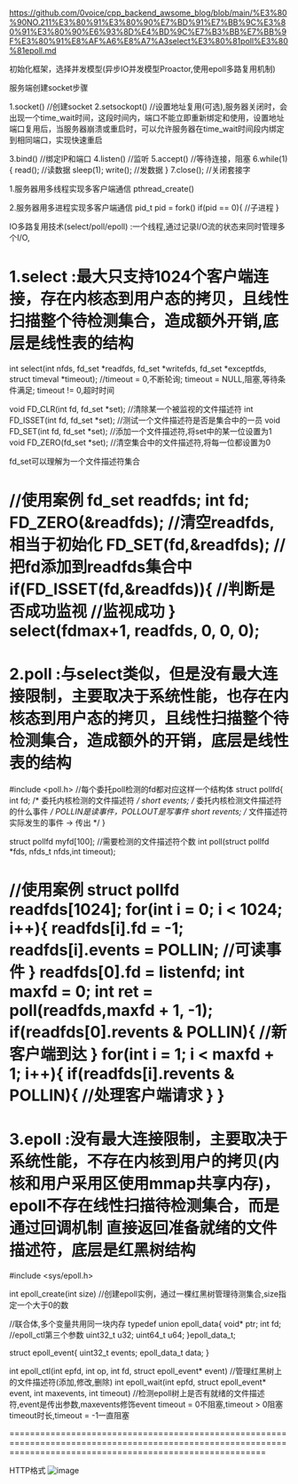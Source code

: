 https://github.com/0voice/cpp_backend_awsome_blog/blob/main/%E3%80%90NO.211%E3%80%91%E3%80%90%E7%BD%91%E7%BB%9C%E3%80%91%E3%80%90%E6%93%8D%E4%BD%9C%E7%B3%BB%E7%BB%9F%E3%80%91%E8%AF%A6%E8%A7%A3select%E3%80%81poll%E3%80%81epoll.md

初始化框架，选择并发模型(异步IO并发模型Proactor,使用epoll多路复用机制)

服务端创建socket步骤

1.socket()      //创建socket
2.setsockopt()  //设置地址复用(可选),服务器关闭时，会出现一个time_wait时间，这段时间内，端口不能立即重新绑定和使用，设置地址端口复用后，当服务器崩溃或重启时，可以允许服务器在time_wait时间段内绑定 到相同端口，实现快速重启

3.bind()        //绑定IP和端口
4.listen()      //监听
5.accept()      //等待连接，阻塞
6.while(1){
    read();     //读数据
    sleep(1);
    write();    //发数据
}
7.close();      //关闭套接字



1.服务器用多线程实现多客户端通信
pthread_create()

2.服务器用多进程实现多客户端通信
pid_t pid = fork()
if(pid == 0){
    //子进程
}


IO多路复用技术(select/poll/epoll)
:一个线程,通过记录I/O流的状态来同时管理多个I/O,

1.select        :最大只支持1024个客户端连接，存在内核态到用户态的拷贝，且线性扫描整个待检测集合，造成额外开销,底层是线性表的结构
==============================================================================================================================================================
int select(int nfds, fd_set *readfds, fd_set *writefds,
           fd_set *exceptfds, struct timeval *timeout);     //timeout = 0,不断轮询; timeout = NULL,阻塞,等待条件满足; timeout != 0,超时时间

void FD_CLR(int fd, fd_set *set);   //清除某一个被监视的文件描述符
int  FD_ISSET(int fd, fd_set *set); //测试一个文件描述符是否是集合中的一员
void FD_SET(int fd, fd_set *set);   //添加一个文件描述符,将set中的某一位设置为1
void FD_ZERO(fd_set *set);          //清空集合中的文件描述符,将每一位都设置为0

fd_set可以理解为一个文件描述符集合

//使用案例
fd_set readfds;
int fd;
FD_ZERO(&readfds);   //清空readfds,相当于初始化
FD_SET(fd,&readfds);    //把fd添加到readfds集合中
if(FD_ISSET(fd,&readfds)){      //判断是否成功监视
    //监视成功
}
select(fdmax+1, readfds, 0, 0, 0);
==============================================================================================================================================================



2.poll          :与select类似，但是没有最大连接限制，主要取决于系统性能，也存在内核态到用户态的拷贝，且线性扫描整个待检测集合，造成额外的开销，底层是线性表的结构
==============================================================================================================================================================
#include <poll.h>
//每个委托poll检测的fd都对应这样一个结构体
struct pollfd{
    int fd;             /* 委托内核检测的文件描述符 */
    short events;       /* 委托内核检测文件描述符的什么事件 */          POLLIN是读事件，POLLOUT是写事件
    short revents;      /* 文件描述符实际发生的事件 -> 传出 */
}

struct pollfd myfd[100];    //需要检测的文件描述符个数
int poll(struct pollfd *fds, nfds_t nfds,int timeout);

//使用案例
struct pollfd readfds[1024];
for(int i = 0; i < 1024; i++){
    readfds[i].fd = -1;
    readfds[i].events = POLLIN;      //可读事件
}
readfds[0].fd = listenfd;
int maxfd = 0;
int ret = poll(readfds,maxfd + 1, -1);
if(readfds[0].revents & POLLIN){
    //新客户端到达
}
for(int i = 1; i < maxfd + 1; i++){
    if(readfds[i].revents & POLLIN){
        //处理客户端请求
    }
}
==============================================================================================================================================================


3.epoll         :没有最大连接限制，主要取决于系统性能，不存在内核到用户的拷贝(内核和用户采用区使用mmap共享内存)，epoll不存在线性扫描待检测集合，而是通过回调机制
                    直接返回准备就绪的文件描述符，底层是红黑树结构
==============================================================================================================================================================
#include <sys/epoll.h>

int epoll_create(int size)      //创建epoll实例，通过一棵红黑树管理待测集合,size指定一个大于0的数

//联合体,多个变量共用同一块内存
typedef union epoll_data{
    void* ptr;
    int fd;     //epoll_ctl第三个参数
    uint32_t u32;
    uint64_t u64;
}epoll_data_t;

struct epoll_event{
    uint32_t events;
    epoll_data_t data;
}

int epoll_ctl(int epfd, int op, int fd, struct epoll_event* event)      //管理红黑树上的文件描述符(添加,修改,删除)
int epoll_wait(int epfd, struct epoll_event* event, int maxevents, int timeout)     //检测epoll树上是否有就绪的文件描述符,event是传出参数,maxevents修饰event
                                                                                        timeout = 0不阻塞,timeout > 0阻塞timeout时长,timeout = -1一直阻塞

==============================================================================================================================================================

HTTP格式
![image](https://github.com/user-attachments/assets/67901af0-f90e-4567-8e43-2d973d77ebc6)
